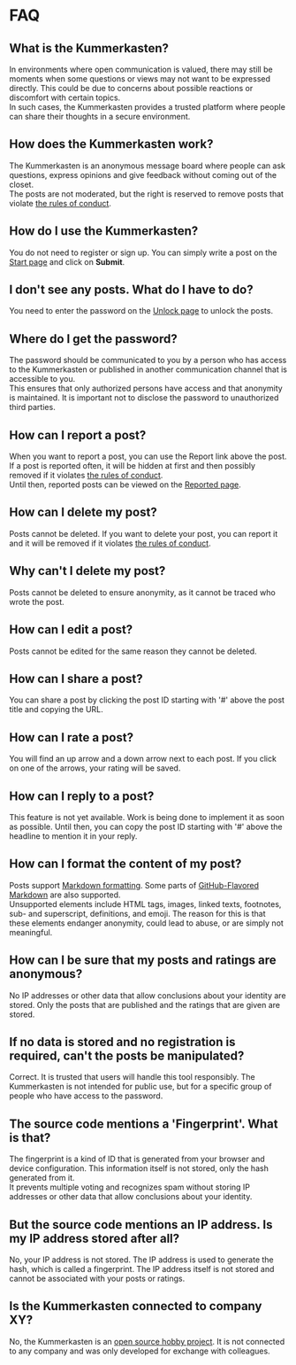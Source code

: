 # FAQ

## What is the Kummerkasten?

In environments where open communication is valued, there may still be moments when some questions or views may not want to be expressed directly. This could be due to concerns about possible reactions or discomfort with certain topics.
<br/>
In such cases, the Kummerkasten provides a trusted platform where people can share their thoughts in a secure environment.

## How does the Kummerkasten work?

The Kummerkasten is an anonymous message board where people can ask questions, express opinions and give feedback without coming out of the closet.
<br/>
The posts are not moderated, but the right is reserved to remove posts that violate [the rules of conduct](/code-of-conduct).

## How do I use the Kummerkasten?

You do not need to register or sign up. You can simply write a post on the [Start page](/) and click on **Submit**.

## I don't see any posts. What do I have to do?

You need to enter the password on the [Unlock page](/unlock) to unlock the posts.

## Where do I get the password?

The password should be communicated to you by a person who has access to the Kummerkasten or published in another communication channel that is accessible to you.
<br/>
This ensures that only authorized persons have access and that anonymity is maintained.
It is important not to disclose the password to unauthorized third parties.

## How can I report a post?

When you want to report a post, you can use the Report link above the post. If a post is reported often, it will be hidden at first and then possibly removed if it violates [the rules of conduct](/code-of-conduct).
<br/>
Until then, reported posts can be viewed on the [Reported page](/reported).

## How can I delete my post?

Posts cannot be deleted. If you want to delete your post, you can report it and it will be removed if it violates [the rules of conduct](/code-of-conduct).

## Why can't I delete my post?

Posts cannot be deleted to ensure anonymity, as it cannot be traced who wrote the post.

## How can I edit a post?

Posts cannot be edited for the same reason they cannot be deleted.

## How can I share a post?

You can share a post by clicking the post ID starting with &apos;#&apos; above the post title and copying the URL.

## How can I rate a post?

You will find an up arrow and a down arrow next to each post. If you click on one of the arrows, your rating will be saved.

## How can I reply to a post?

This feature is not yet available. Work is being done to implement it as soon as possible. Until then, you can copy the post ID starting with &apos;#&apos; above the headline to mention it in your reply.

## How can I format the content of my post?

Posts support [Markdown formatting](https://www.markdownguide.org/basic-syntax/). Some parts of [GitHub-Flavored Markdown](https://guides.github.com/features/mastering-markdown/#GitHub-flavored-markdown) are also supported.
<br/>
Unsupported elements include HTML tags, images, linked texts, footnotes, sub- and superscript, definitions, and emoji. The reason for this is that these elements endanger anonymity, could lead to abuse, or are simply not meaningful.

## How can I be sure that my posts and ratings are anonymous?

No IP addresses or other data that allow conclusions about your identity are stored. Only the posts that are published and the ratings that are given are stored.

## If no data is stored and no registration is required, can't the posts be manipulated?

Correct. It is trusted that users will handle this tool responsibly. The Kummerkasten is not intended for public use, but for a specific group of people who have access to the password.

## The source code mentions a 'Fingerprint'. What is that?

The fingerprint is a kind of ID that is generated from your browser and device configuration. This information itself is not stored, only the hash generated from it.
<br/>
It prevents multiple voting and recognizes spam without storing IP addresses or other data that allow conclusions about your identity.

## But the source code mentions an IP address. Is my IP address stored after all?

No, your IP address is not stored. The IP address is used to generate the hash, which is called a fingerprint. The IP address itself is not stored and cannot be associated with your posts or ratings.

## Is the Kummerkasten connected to company XY?

No, the Kummerkasten is an [open source hobby project](https://github.com/stefanluth/kummerkasten). It is not connected to any company and was only developed for exchange with colleagues.
